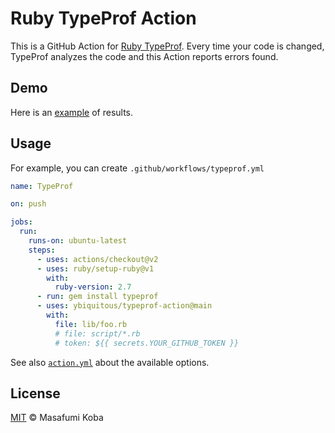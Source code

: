 # Ruby TypeProf Action

This is a GitHub Action for [Ruby TypeProf](https://github.com/ruby/typeprof).
Every time your code is changed, TypeProf analyzes the code and this Action reports errors found.

## Demo

Here is an [example](https://github.com/ybiquitous/typeprof-action/actions/runs/334198641) of results.

## Usage

For example, you can create `.github/workflows/typeprof.yml`

```yaml
name: TypeProf

on: push

jobs:
  run:
    runs-on: ubuntu-latest
    steps:
      - uses: actions/checkout@v2
      - uses: ruby/setup-ruby@v1
        with:
          ruby-version: 2.7
      - run: gem install typeprof
      - uses: ybiquitous/typeprof-action@main
        with:
          file: lib/foo.rb
          # file: script/*.rb
          # token: ${{ secrets.YOUR_GITHUB_TOKEN }}
```

See also [`action.yml`](action.yml) about the available options.

## License

[MIT](LICENSE) © Masafumi Koba
